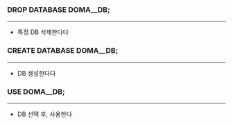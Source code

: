 ### DROP DATABASE DOMA__DB;

---

- 특정 DB 삭제한다다

### CREATE DATABASE DOMA__DB;

---

- DB 생성한다다

### USE DOMA__DB;

---

- DB 선택 후, 사용한다